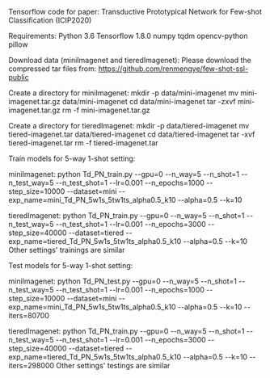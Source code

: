 Tensorflow code for paper: Transductive Prototypical Network for Few-shot Classification (ICIP2020)

Requirements:
Python 3.6
Tensorflow 1.8.0
numpy
tqdm
opencv-python
pillow

Download data (miniImagenet and tieredImagenet):
Please download the compressed tar files from: https://github.com/renmengye/few-shot-ssl-public

Create a directory for miniImagenet:
mkdir -p data/mini-imagenet
mv mini-imagenet.tar.gz data/mini-imagenet
cd data/mini-imagenet
tar -zxvf mini-imagenet.tar.gz
rm -f mini-imagenet.tar.gz

Create a directory for tieredImagenet:
mkdir -p data/tiered-imagenet
mv tiered-imagenet.tar data/tiered-imagenet
cd data/tiered-imagenet
tar -xvf tiered-imagenet.tar
rm -f tiered-imagenet.tar

Train models for 5-way 1-shot setting:

miniImagenet:
python Td_PN_train.py --gpu=0 --n_way=5 --n_shot=1 --n_test_way=5 --n_test_shot=1 --lr=0.001 --n_epochs=1000 --step_size=10000 --dataset=mini --exp_name=mini_Td_PN_5w1s_5tw1ts_alpha0.5_k10 --alpha=0.5 --k=10

tieredImagenet:
python Td_PN_train.py --gpu=0 --n_way=5 --n_shot=1 --n_test_way=5 --n_test_shot=1 --lr=0.001 --n_epochs=3000 --step_size=40000 --dataset=tiered --exp_name=tiered_Td_PN_5w1s_5tw1ts_alpha0.5_k10 --alpha=0.5 --k=10
Other settings' trainings are similar

Test models for 5-way 1-shot setting:

miniImagenet:
python Td_PN_test.py --gpu=0 --n_way=5 --n_shot=1 --n_test_way=5 --n_test_shot=1 --lr=0.001 --n_epochs=1000 --step_size=10000 --dataset=mini --exp_name=mini_Td_PN_5w1s_5tw1ts_alpha0.5_k10 --alpha=0.5 --k=10 --iters=80700

tieredImagenet:
python Td_PN_train.py --gpu=0 --n_way=5 --n_shot=1 --n_test_way=5 --n_test_shot=1 --lr=0.001 --n_epochs=3000 --step_size=40000 --dataset=tiered --exp_name=tiered_Td_PN_5w1s_5tw1ts_alpha0.5_k10 --alpha=0.5 --k=10 --iters=298000
Other settings' testings are similar
